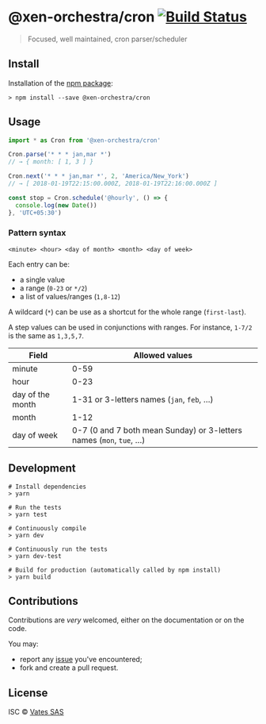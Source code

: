 # @xen-orchestra/cron [![Build Status](https://travis-ci.org/vatesfr/xen-orchestra.png?branch=master)](https://travis-ci.org/vatesfr/xen-orchestra)

> Focused, well maintained, cron parser/scheduler

## Install

Installation of the [npm package](https://npmjs.org/package/@xen-orchestra/cron):

```
> npm install --save @xen-orchestra/cron
```

## Usage

```js
import * as Cron from '@xen-orchestra/cron'

Cron.parse('* * * jan,mar *')
// → { month: [ 1, 3 ] }

Cron.next('* * * jan,mar *', 2, 'America/New_York')
// → [ 2018-01-19T22:15:00.000Z, 2018-01-19T22:16:00.000Z ]

const stop = Cron.schedule('@hourly', () => {
  console.log(new Date())
}, 'UTC+05:30')
```

### Pattern syntax

```
<minute> <hour> <day of month> <month> <day of week>
```


Each entry can be:

- a single value
- a range (`0-23` or `*/2`)
- a list of values/ranges (`1,8-12`)

A wildcard (`*`) can be use as a shortcut for the whole range
(`first-last`).

A step values can be used in conjunctions with ranges. For instance,
`1-7/2` is the same as `1,3,5,7`.

| Field            | Allowed values |
|------------------|----------------|
| minute           | 0-59           |
| hour             | 0-23           |
| day of the month | 1-31 or 3-letters names (`jan`, `feb`, …) |
| month            | 1-12           |
| day of week      | 0-7 (0 and 7 both mean Sunday) or 3-letters names (`mon`, `tue`, …) |

## Development

```
# Install dependencies
> yarn

# Run the tests
> yarn test

# Continuously compile
> yarn dev

# Continuously run the tests
> yarn dev-test

# Build for production (automatically called by npm install)
> yarn build
```

## Contributions

Contributions are *very* welcomed, either on the documentation or on
the code.

You may:

- report any [issue](https://github.com/vatesfr/xo-web/issues)
  you've encountered;
- fork and create a pull request.

## License

ISC © [Vates SAS](https://vates.fr)
